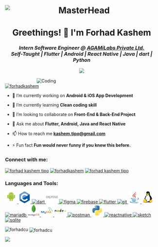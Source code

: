 
<!-- Master Head -->
<h1 align="center">
  <img src="https://www.icodesolution.com/resource/images/mobile-app-development.gif" alt="MasterHead" style="display:block; margin:auto;">
</h1>
<!-- Greetings and Title Name -->
<!-- Greetings and Title Name -->
<h1 align="center">Greethings! 👋 I'm Forhad Kashem</h1>
<!-- <h4 align="center">I am a Self-Thought Programmer. <br/>My core skills are Flutter, Android (Java) & React Native. <br/>I am a quick learner and a good debugger. I am always ready to learn and explore latest technology.</h4> -->

<!-- Desc -->
<h3><p align = "center"><em>Intern Software Engineer @ <a href="https://agamilabs.com/">AGAMiLabs Private Ltd.</a></br>
Self-Taught | Flutter | Android | React Native | Java | dart | Python 
</em></p></h3>
<p align = "center">
  <img src = "https://github-readme-streak-stats.herokuapp.com?user=forhadcu&theme=light&hide_border=true" width = 400>
</p>

<!-- <h3 align="center">to know more: google momshaddinury</h3> -->

<!-- Side image -->
<img src="https://media.tenor.com/flflC6GFzO8AAAAd/sultan-alrefaei-programmer.gif" align="right" alt="Coding" width="400">
<!-- <img align="right" alt="Coding" width="400" src="https://media4.giphy.com/media/v1.Y2lkPTc5MGI3NjExZTMzZjA1ODRjZWMzMWU5N2IxMGZlMmZmOGIyNjc0M2I0NDJkYzZiNiZjdD1n/qgQUggAC3Pfv687qPC/giphy.gif"> -->

<p align="left"> <a href="https://twitter.com/forhadkashem" target="blank"><img src="https://img.shields.io/twitter/follow/forhadkashem?logo=twitter&style=for-the-badge" alt="forhadkashem" /></a> </p>

- 🔭 I’m currently working on **Android & iOS App Development**

- 🌱 I’m currently learning **Clean coding skill**

- 👯 I’m looking to collaborate on **Front-End & Back-End Project**

- 💬 Ask me about **Flutter, Android, Java and React Native**

- 📫 How to reach me **kashem.tipo@gmail.com**

<!-- - 📄 Know about my experiences [https://drive.google.com/file/d/1mYDAn5pWAdpCUxAvEkzSEVWf8XBpOQqV/view?usp=share_link](https://drive.google.com/file/d/1mYDAn5pWAdpCUxAvEkzSEVWf8XBpOQqV/view?usp=share_link) -->

- ⚡ Fun fact **Fun would never funny if you knew this before.**

<h3 align="left">Connect with me:</h3>
<p align="left">

<a href="https://fb.com/forhad kashem tipo" target="blank"><img align="center" src="https://raw.githubusercontent.com/rahuldkjain/github-profile-readme-generator/master/src/images/icons/Social/facebook.svg" alt="forhad kashem tipo" height="30" width="40" /></a>
  <a href="https://twitter.com/forhadkashem" target="blank"><img align="center" src="https://raw.githubusercontent.com/rahuldkjain/github-profile-readme-generator/master/src/images/icons/Social/twitter.svg" alt="forhadkashem" height="30" width="40" /></a>
    <a href="https://linkedin.com/in/forhad kashem tipo" target="blank"><img align="center" src="https://raw.githubusercontent.com/rahuldkjain/github-profile-readme-generator/master/src/images/icons/Social/linked-in-alt.svg" alt="forhad kashem tipo" height="30" width="40" /></a>
</p>


<h3 align="left">Languages and Tools:</h3>
<p align="left"> <a href="https://developer.android.com" target="_blank" rel="noreferrer"> <img src="https://raw.githubusercontent.com/devicons/devicon/master/icons/android/android-original-wordmark.svg" alt="android" width="40" height="40"/> </a> <a href="https://www.cprogramming.com/" target="_blank" rel="noreferrer"> <img src="https://raw.githubusercontent.com/devicons/devicon/master/icons/c/c-original.svg" alt="c" width="40" height="40"/> </a> <a href="https://dart.dev" target="_blank" rel="noreferrer"> <img src="https://www.vectorlogo.zone/logos/dartlang/dartlang-icon.svg" alt="dart" width="40" height="40"/> </a> <a href="https://expressjs.com" target="_blank" rel="noreferrer"> <img src="https://raw.githubusercontent.com/devicons/devicon/master/icons/express/express-original-wordmark.svg" alt="express" width="40" height="40"/> </a> <a href="https://www.figma.com/" target="_blank" rel="noreferrer"> <img src="https://www.vectorlogo.zone/logos/figma/figma-icon.svg" alt="figma" width="40" height="40"/> </a> <a href="https://firebase.google.com/" target="_blank" rel="noreferrer"> <img src="https://www.vectorlogo.zone/logos/firebase/firebase-icon.svg" alt="firebase" width="40" height="40"/> </a> <a href="https://flutter.dev" target="_blank" rel="noreferrer"> <img src="https://www.vectorlogo.zone/logos/flutterio/flutterio-icon.svg" alt="flutter" width="40" height="40"/> </a> <a href="https://git-scm.com/" target="_blank" rel="noreferrer"> <img src="https://www.vectorlogo.zone/logos/git-scm/git-scm-icon.svg" alt="git" width="40" height="40"/> </a> <a href="https://www.java.com" target="_blank" rel="noreferrer"> <img src="https://raw.githubusercontent.com/devicons/devicon/master/icons/java/java-original.svg" alt="java" width="40" height="40"/> </a> <a href="https://www.linux.org/" target="_blank" rel="noreferrer"> <img src="https://raw.githubusercontent.com/devicons/devicon/master/icons/linux/linux-original.svg" alt="linux" width="40" height="40"/> </a> <a href="https://mariadb.org/" target="_blank" rel="noreferrer"> <img src="https://www.vectorlogo.zone/logos/mariadb/mariadb-icon.svg" alt="mariadb" width="40" height="40"/> </a> <a href="https://www.mongodb.com/" target="_blank" rel="noreferrer"> <img src="https://raw.githubusercontent.com/devicons/devicon/master/icons/mongodb/mongodb-original-wordmark.svg" alt="mongodb" width="40" height="40"/> </a> <a href="https://www.mysql.com/" target="_blank" rel="noreferrer"> <img src="https://raw.githubusercontent.com/devicons/devicon/master/icons/mysql/mysql-original-wordmark.svg" alt="mysql" width="40" height="40"/> </a> <a href="https://nodejs.org" target="_blank" rel="noreferrer"> <img src="https://raw.githubusercontent.com/devicons/devicon/master/icons/nodejs/nodejs-original-wordmark.svg" alt="nodejs" width="40" height="40"/> </a> <a href="https://postman.com" target="_blank" rel="noreferrer"> <img src="https://www.vectorlogo.zone/logos/getpostman/getpostman-icon.svg" alt="postman" width="40" height="40"/> </a> <a href="https://www.python.org" target="_blank" rel="noreferrer"> <img src="https://raw.githubusercontent.com/devicons/devicon/master/icons/python/python-original.svg" alt="python" width="40" height="40"/> </a> <a href="https://reactnative.dev/" target="_blank" rel="noreferrer"> <img src="https://reactnative.dev/img/header_logo.svg" alt="reactnative" width="40" height="40"/> </a> <a href="https://www.sketch.com/" target="_blank" rel="noreferrer"> <img src="https://www.vectorlogo.zone/logos/sketchapp/sketchapp-icon.svg" alt="sketch" width="40" height="40"/> </a> <a href="https://www.sqlite.org/" target="_blank" rel="noreferrer"> <img src="https://www.vectorlogo.zone/logos/sqlite/sqlite-icon.svg" alt="sqlite" width="40" height="40"/> </a> </p>

<p><img align="left" src="https://github-readme-stats.vercel.app/api/top-langs?username=forhadcu&show_icons=true&locale=en&layout=compact" alt="forhadcu" /></p>

<p>&nbsp;<img align="center" src="https://github-readme-stats.vercel.app/api?username=forhadcu&show_icons=true&locale=en" alt="forhadcu" /></p>

[![](https://visitcount.itsvg.in/api?id=ForhadCU&label=Profile%20Views&color=3&icon=0&pretty=true)](https://visitcount.itsvg.in)
